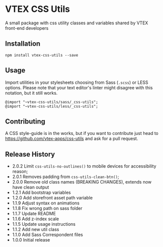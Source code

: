 VTEX CSS Utils
=========

A small package with css utility classes and variables shared by VTEX front-end developers

## Installation

  `npm install vtex-css-utils --save`

## Usage

Import utilities in your stylesheets choosing from Sass (`.scss`) or LESS options. Please note that your text editor's linter might disagree with this notation, but it still works.

  `@import "~vtex-css-utils/sass/_css-utils";`  
  `@import "~vtex-css-utils/less/_css-utils";`

## Contributing

A CSS style-guide is in the works, but if you want to contribute just head to <https://github.com/vtex-apps/css-utils> and ask for a pull request.

## Release History

* 2.0.2 Limit `css-utils-no-outlines()` to mobile devices for accessibility reason;
* 2.0.1 Removes padding from `css-utils-clean-btn()`;
* 2.0.0 Remove old class names (BREAKING CHANGES), extends now have clean output
* 1.2.1 Add bootstrap variables
* 1.2.0 Add storefront asset path variable
* 1.1.9 Adjust syntax on animations
* 1.1.8 Fix wrong path on sass folder
* 1.1.7 Update README
* 1.1.6 Add z-index scale
* 1.1.5 Update usage instructions
* 1.1.2 Add new util class
* 1.1.0 Add Sass Correspondent files
* 1.0.0 Initial release

